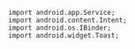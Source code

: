     import android.app.Service;
    import android.content.Intent;
    import android.os.IBinder;
    import android.widget.Toast;